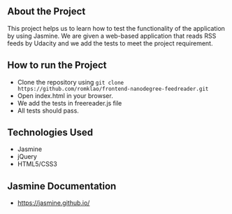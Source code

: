 ## About the Project

This project helps us to learn how to test the functionality of the application by using Jasmine. We are given a web-based application that reads RSS feeds by Udacity and we add the tests to meet the project requirement.

## How to run the Project

- Clone the repository using `git clone https://github.com/romklao/frontend-nanodegree-feedreader.git`
- Open index.html in your browser.
- We add the tests in freereader.js file
- All tests should pass.

## Technologies Used

- Jasmine
- jQuery
- HTML5/CSS3

## Jasmine Documentation

- https://jasmine.github.io/









